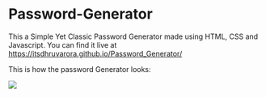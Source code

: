 # Password-Generator

This a Simple Yet Classic Password Generator made using HTML, CSS and Javascript. 
You can find it live at https://itsdhruvarora.github.io/Password_Generator/

This is how the password Generator looks:

<img src="https://github.com/itsdhruvarora/Password_Generator/blob/main/Screenshot%202022-05-07%20at%2013-32-22%20Document.png">
